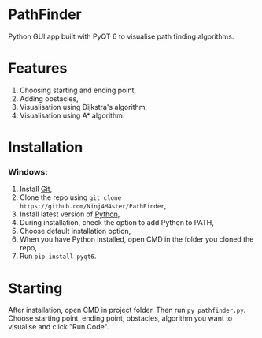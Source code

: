 # PathFinder
Python GUI app built with PyQT 6 to visualise path finding algorithms.

# Features
  1. Choosing starting and ending point,
  2. Adding obstacles,
  3. Visualisation using Dijkstra's algorithm,
  4. Visualisation using A* algorithm.

# Installation
### Windows:
  1. Install [Git](https://git-scm.com/download/win),
  2. Clone the repo using `git clone https://github.com/Ninj4M4ster/PathFinder`,
  3. Install latest version of [Python](https://www.python.org/downloads/),
  4. During installation, check the option to add Python to PATH,
  5. Choose default installation option,
  6. When you have Python installed, open CMD in the folder you cloned the repo,
  7. Run `pip install pyqt6`.
 
# Starting
After installation, open CMD in project folder. Then run `py pathfinder.py`.
Choose starting point, ending point, obstacles, algorithm you want to visualise and click "Run Code".

